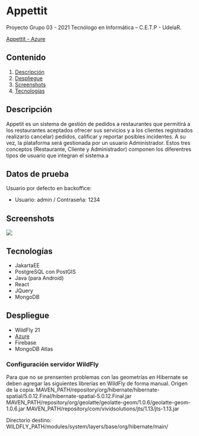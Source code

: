 ﻿# Appettit

Proyecto Grupo 03 - 2021 Tecnólogo en Informática – C.E.T.P - UdelaR.

[Appettit - Azure](#)

## Contenido
1. [Descripción](#descripción)
2. [Despliegue](#despliegue)
3. [Screenshots](#screenshots)
4. [Tecnologías](#tecnologías)

## Descripción

Appetit es un sistema de gestión de pedidos a restaurantes que permitirá a los restaurantes aceptados ofrecer sus servicios y a los clientes registrados realizar(o cancelar) pedidos, calificar y reportar posibles incidentes. A su vez, la plataforma será gestionada por un usuario Administrador. Estos tres conceptos (Restaurante, Cliente y Administrador) componen los diferentres tipos de usuario que integran el sistema.a


## Datos de prueba
Usuario por defecto en backoffice:

- Usuario: admin / Contraseña: 1234

## Screenshots

![](./Documentacion/screenshots-del-sistema/screenshot.png)

## Tecnologías

- JakartaEE
- PostgreSQL con PostGIS
- Java (para Android)
- React
- JQuery
- MongoDB

## Despliegue

- WildFly 21
- [Azure](https://azure.microsoft.com/)
- Firebase
- MongoDB Atlas

### Configuración servidor WildFly 
Para que no se prensenten problemas con las geometrías en Hibernate se deben agregar las siguientes librerías en WildFly de forma manual.
Origen de la copia:
MAVEN_PATH/repository/org/hibernate/hibernate-spatial/5.0.12.Final/hibernate-spatial-5.0.12.Final.jar
MAVEN_PATH/repository/org/geolatte/geolatte-geom/1.0.6/geolatte-geom-1.0.6.jar
MAVEN_PATH/repository/com/vividsolutions/jts/1.13/jts-1.13.jar

Directorio destino:
WILDFLY_PATH/modules/system/layers/base/org/hibernate/main/

